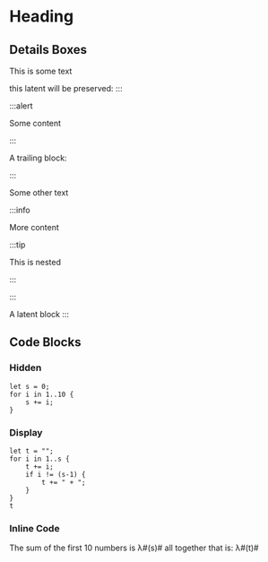 # Heading

## Details Boxes

This is some text

this latent will be preserved:
:::

:::alert

Some content

:::

A trailing block:

:::

Some other text


:::info

More content

:::tip

This is nested

:::

:::

A latent block
:::

## Code Blocks

### Hidden

```{rhai}
let s = 0;
for i in 1..10 {
    s += i;
}
```

### Display

```{rhai-display}
let t = "";
for i in 1..s {
    t += i;
    if i != (s-1) {
        t += " + ";
    }
}
t
```

### Inline Code

The sum of the first 10 numbers is λ#(s)# all together that is: λ#(t)#


